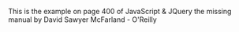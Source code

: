 This is the example on page 400 of JavaScript & JQuery the missing manual by David Sawyer McFarland - O'Reilly

